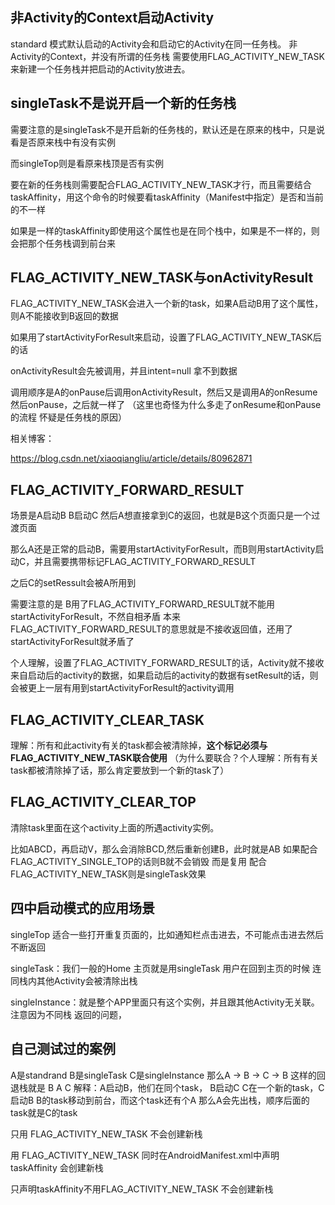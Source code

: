 非Activity的Context启动Activity
---------------------------
standard 模式默认启动的Activity会和启动它的Activity在同一任务栈。
非Activity的Context，并没有所谓的任务栈
需要使用FLAG_ACTIVITY_NEW_TASK来新建一个任务栈并把启动的Activity放进去。


singleTask不是说开启一个新的任务栈
----------------------
需要注意的是singleTask不是开启新的任务栈的，默认还是在原来的栈中，只是说看是否原来栈中有没有实例

而singleTop则是看原来栈顶是否有实例

要在新的任务栈则需要配合FLAG_ACTIVITY_NEW_TASK才行，而且需要结合taskAffinity，用这个命令的时候要看taskAffinity（Manifest中指定）是否和当前的不一样

如果是一样的taskAffinity即使用这个属性也是在同个栈中，如果是不一样的，则会把那个任务栈调到前台来

FLAG_ACTIVITY_NEW_TASK与onActivityResult
--------------
FLAG_ACTIVITY_NEW_TASK会进入一个新的task，如果A启动B用了这个属性，则A不能接收到B返回的数据

如果用了startActivityForResult来启动，设置了FLAG_ACTIVITY_NEW_TASK后的话

onActivityResult会先被调用，并且intent=null 拿不到数据

调用顺序是A的onPause后调用onActivityResult，然后又是调用A的onResume 然后onPause，之后就一样了
（这里也奇怪为什么多走了onResume和onPause的流程 怀疑是任务栈的原因）


相关博客：

https://blog.csdn.net/xiaoqiangliu/article/details/80962871




FLAG_ACTIVITY_FORWARD_RESULT
----------------------------
场景是A启动B B启动C 然后A想直接拿到C的返回，也就是B这个页面只是一个过渡页面

那么A还是正常的启动B，需要用startActivityForResult，而B则用startActivity启动C，并且需要携带标记FLAG_ACTIVITY_FORWARD_RESULT

之后C的setRessult会被A所用到

需要注意的是 B用了FLAG_ACTIVITY_FORWARD_RESULT就不能用startActivityForResult，不然自相矛盾
本来FLAG_ACTIVITY_FORWARD_RESULT的意思就是不接收返回值，还用了startActivityForResult就矛盾了

个人理解，设置了FLAG_ACTIVITY_FORWARD_RESULT的话，Activity就不接收来自启动后的activity的数据，如果启动后的activity的数据有setResult的话，则会被更上一层有用到startActivityForResult的activity调用


FLAG_ACTIVITY_CLEAR_TASK
------------------------
理解：所有和此activity有关的task都会被清除掉，**这个标记必须与FLAG_ACTIVITY_NEW_TASK联合使用**
（为什么要联合？个人理解：所有有关task都被清除掉了话，那么肯定要放到一个新的task了）


FLAG_ACTIVITY_CLEAR_TOP
-----------------------
清除task里面在这个activity上面的所遇activity实例。

比如ABCD，再启动V，那么会消除BCD,然后重新创建B，此时就是AB
如果配合FLAG_ACTIVITY_SINGLE_TOP的话则B就不会销毁 而是复用
配合FLAG_ACTIVITY_NEW_TASK则是singleTask效果


四中启动模式的应用场景
-----------
 singleTop 适合一些打开重复页面的，比如通知栏点击进去，不可能点击进去然后不断返回

 singleTask：我们一般的Home 主页就是用singleTask 用户在回到主页的时候 连同栈内其他Activity会被清除出栈

 singleInstance：就是整个APP里面只有这个实例，并且跟其他Activity无关联。注意因为不同栈 返回的问题，



 自己测试过的案例
 ---------------
 A是standrand B是singleTask C是singleInstance
 那么A -> B -> C -> B
 这样的回退栈就是 B A C
 解释：A启动B，他们在同个task， B启动C C在一个新的task，C启动B B的task移动到前台，而这个task还有个A 那么A会先出栈，顺序后面的task就是C的task

 只用 FLAG_ACTIVITY_NEW_TASK
 不会创建新栈

用 FLAG_ACTIVITY_NEW_TASK 同时在AndroidManifest.xml中声明taskAffinity
会创建新栈

只声明taskAffinity不用FLAG_ACTIVITY_NEW_TASK
不会创建新栈

